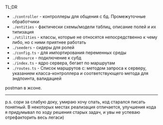 TL;DR

- `./controller` - контроллеры для общения с бд. Промежуточные обработчики
- `./entities` - фактически схемы/модели таблиц, описание полей и их типизация
- `./utilities` - классы, которые не относятся непосредственно к чему либо, но с ними приятнее работать
- `./seeders` - сидеры для ролей
- `./config.ts` - для импортирования переменных среды
- `./dbsource` - подключение к субд
- `./index.ts` - ядро сервера, бегает по маршрутам
- `./routes.ts` - Список маршрутов с: методом запроса к серверу, указанием класса-контроллера и соответствующего метода для эндпоинта, валидацией

postman в жсоне.

---

p.s. сори за слабую доку, умираю хочу спать, код старался писать понятный. В некоторых местах реализация отличается, улучшения кода я придумывал по ходу решения старых задач, и увы не успеваю отрефакторить весь легаси)
